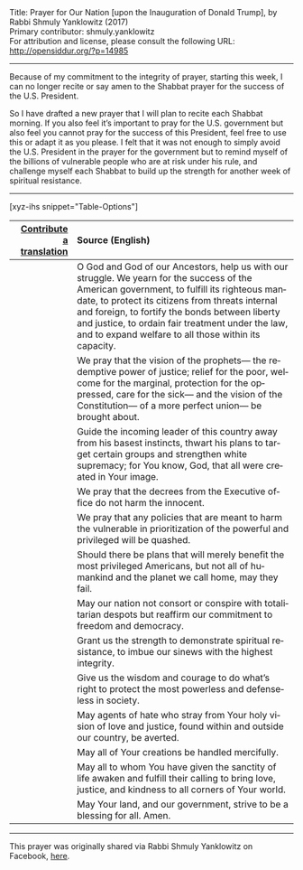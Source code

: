 <html>
<head></head>
<body>
Title: Prayer for Our Nation [upon the Inauguration of Donald Trump], by Rabbi Shmuly Yanklowitz (2017)<br />
Primary contributor: shmuly.yanklowitz<br />
For attribution and license, please consult the following URL: <a href="http://opensiddur.org/?p=14985">http://opensiddur.org/?p=14985</a>
<p />
<hr />

Because of my commitment to the integrity of prayer, starting this week, I can no longer recite or say amen to the Shabbat prayer for the success of the U.S. President.

So I have drafted a new prayer that I will plan to recite each Shabbat morning. If you also feel it’s important to pray for the U.S. government but also feel you cannot pray for the success of this President, feel free to use this or adapt it as you please. I felt that it was not enough to simply avoid the U.S. President in the prayer for the government but to remind myself of the billions of vulnerable people who are at risk under his rule, and challenge myself each Shabbat to build up the strength for another week of spiritual resistance.

<hr />

[xyz-ihs snippet="Table-Options"]<table style="margin-left: auto; margin-right: auto;" class="draggable">
<thead><tr><th id="x" style="text-align: right;"><a href="/translate/" target="_blank" rel="noopener">Contribute a translation</a></th><th style="text-align: left;">Source (English)</th></tr></thead>
<tbody>
<tr><td style="vertical-align:top;">
<div class="liturgy" lang="he" style="text-align: right;">

</span></div></td>
 
<td style="vertical-align:top;"><div class="english" lang="en">
O God and God of our Ancestors, 
help us with our struggle. 
We yearn for the success of the American government, 
to fulfill its righteous mandate, 
to protect its citizens from threats internal and foreign, 
to fortify the bonds between liberty and justice, 
to ordain fair treatment under the law, 
and to expand welfare 
to all those within its capacity.
</div></td></tr>


<tr><td style="vertical-align:top;">
<div class="liturgy" lang="he">

</span></div></td>
 
<td style="vertical-align:top;"><div class="english" lang="en">
We pray that the vision of the prophets—
the redemptive power of justice; 
relief for the poor, 
welcome for the marginal, 
protection for the oppressed, 
care for the sick—
and the vision of the Constitution— 
of a more perfect union— 
be brought about. 
</div></td></tr>


<tr><td style="vertical-align:top;">
<div class="liturgy" lang="he">

</span></div></td>
 
<td style="vertical-align:top;"><div class="english" lang="en">
Guide the incoming leader of this country 
away from his basest instincts, 
thwart his plans 
to target certain groups 
and strengthen white supremacy; 
for You know, God,
that all were created 
in Your image.
</div></td></tr>


<tr><td style="vertical-align:top;">
<div class="liturgy" lang="he">

</span></div></td>
 
<td style="vertical-align:top;"><div class="english" lang="en">
We pray that the decrees 
from the Executive office 
do not harm the innocent. 
</div></td></tr>


<tr><td style="vertical-align:top;">
<div class="liturgy" lang="he">

</span></div></td>
 
<td style="vertical-align:top;"><div class="english" lang="en">
We pray that any policies 
that are meant to harm the vulnerable 
in prioritization of the powerful and privileged 
will be quashed. 
</div></td></tr>


<tr><td style="vertical-align:top;">
<div class="liturgy" lang="he">

</span></div></td>
 
<td style="vertical-align:top;"><div class="english" lang="en">
Should there be plans 
that will merely benefit 
the most privileged Americans, 
but not all of humankind 
and the planet we call home, 
may they fail. 
</div></td></tr>


<tr><td style="vertical-align:top;">
<div class="liturgy" lang="he">

</span></div></td>
 
<td style="vertical-align:top;"><div class="english" lang="en">
May our nation not consort or conspire 
with totalitarian despots 
but reaffirm our commitment 
to freedom and democracy. 
</div></td></tr>


<tr><td style="vertical-align:top;">
<div class="liturgy" lang="he">

</span></div></td>
 
<td style="vertical-align:top;"><div class="english" lang="en">
Grant us the strength 
to demonstrate spiritual resistance, 
to imbue our sinews with the highest integrity. 
</div></td></tr>


<tr><td style="vertical-align:top;">
<div class="liturgy" lang="he">

</span></div></td>
 
<td style="vertical-align:top;"><div class="english" lang="en">
Give us the wisdom and courage 
to do what’s right 
to protect the most powerless and defenseless 
in society.
</div></td></tr>


<tr><td style="vertical-align:top;">
<div class="liturgy" lang="he">

</span></div></td>
 
<td style="vertical-align:top;"><div class="english" lang="en">
May agents of hate 
who stray from Your holy vision of love and justice, 
found within and outside our country, 
be averted. 
</div></td></tr>


<tr><td style="vertical-align:top;">
<div class="liturgy" lang="he">

</span></div></td>
 
<td style="vertical-align:top;"><div class="english" lang="en">
May all of Your creations 
be handled mercifully. 
</div></td></tr>


<tr><td style="vertical-align:top;">
<div class="liturgy" lang="he">

</span></div></td>
 
<td style="vertical-align:top;"><div class="english" lang="en">
May all to whom You have given the sanctity of life 
awaken and fulfill their calling 
to bring love, 
justice, 
and kindness 
to all corners of Your world.
</div></td></tr>


<tr><td style="vertical-align:top;">
<div class="liturgy" lang="he">

</span></div></td>
 
<td style="vertical-align:top;"><div class="english" lang="en">
May Your land, 
and our government, 
strive to be a blessing for all. 
Amen.
</div></td></tr>
</tbody></table>

<hr />

This prayer was originally shared via Rabbi Shmuly Yanklowitz on Facebook, <a href="https://www.facebook.com/photo.php?fbid=10153980842026307&set=a.488064961306.265270.505586306&type=3">here</a>.
</body>
</html>